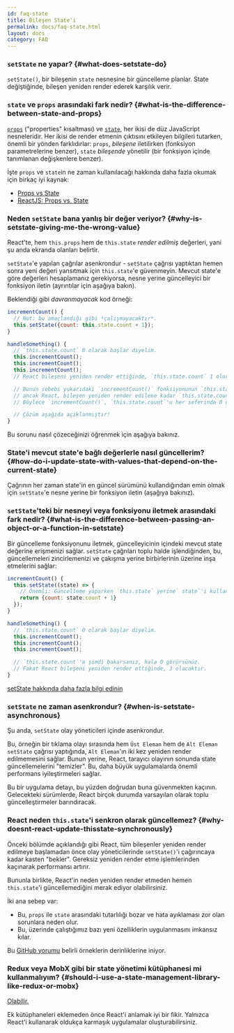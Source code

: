 ```yaml
---
id: faq-state
title: Bileşen State'i
permalink: docs/faq-state.html
layout: docs
category: FAQ
---
```


### `setState` ne yapar? {#what-does-setstate-do}

`setState()`, bir bileşenin `state` nesnesine bir güncelleme planlar. State değiştiğinde, bileşen yeniden render ederek karşılık verir.

### `state` ve `props` arasındaki fark nedir? {#what-is-the-difference-between-state-and-props}

[`props`](/docs/components-and-props.html) ("properties" kısaltması) ve [`state`](/docs/state-and-lifecycle.html), her ikisi de düz JavaScript nesneleridir. Her ikisi de render etmenin çıktısını etkileyen bilgileri tutarken, önemli bir yönden farklıdırlar: `props`, *bileşene* iletilirken (fonksiyon parametrelerine benzer), `state` *bileşende* yönetilir (bir fonksiyon içinde tanımlanan değişkenlere benzer).

İşte `props` ve `state`in ne zaman kullanılacağı hakkında daha fazla okumak için birkaç iyi kaynak:
* [Props vs State](https://github.com/uberVU/react-guide/blob/master/props-vs-state.md)
* [ReactJS: Props vs. State](https://lucybain.com/blog/2016/react-state-vs-pros/)

### Neden `setState` bana yanlış bir değer veriyor? {#why-is-setstate-giving-me-the-wrong-value}

React'te, hem `this.props` hem de `this.state` *render edilmiş* değerleri, yani şu anda ekranda olanları belirtir.

`setState`'e yapılan çağrılar asenkrondur - `setState` çağrısı yaptıktan hemen sonra yeni değeri yansıtmak için `this.state`'e güvenmeyin. Mevcut state'e göre değerleri hesaplamanız gerekiyorsa, nesne yerine güncelleyici bir fonksiyon iletin (ayrıntılar için aşağıya bakın).

Beklendiği gibi *davranmayacak* kod örneği:

```jsx
incrementCount() {
  // Not: bu amaçlandığı gibi *çalışmayacaktır*.
  this.setState({count: this.state.count + 1});
}

handleSomething() {
  // `this.state.count` 0 olarak başlar diyelim.
  this.incrementCount();
  this.incrementCount();
  this.incrementCount();
  // React bileşeni yeniden render ettiğinde, `this.state.count` 1 olur, ancak 3 olacak sandın.

  // Bunun sebebi yukarıdaki `incrementCount()` fonksiyonunun `this.state.count`'tan okumasıdır,
  // ancak React, bileşen yeniden render edilene kadar `this.state.count`'u güncellemez.
  // Böylece `incrementCount()`, `this.state.count`'u her seferinde 0 olarak okumuş ve 1 olarak set etmiş olur.

  // Çözüm aşağıda açıklanmıştır!
}
```

Bu sorunu nasıl çözeceğinizi öğrenmek için aşağıya bakınız.

### State'i mevcut state'e bağlı değerlerle nasıl güncellerim? {#how-do-i-update-state-with-values-that-depend-on-the-current-state}

Çağrının her zaman state'in en güncel sürümünü kullandığından emin olmak için `setState`'e nesne yerine bir fonksiyon iletin (aşağıya bakınız).

### `setState`'teki bir nesneyi veya fonksiyonu iletmek arasındaki fark nedir? {#what-is-the-difference-between-passing-an-object-or-a-function-in-setstate}

Bir güncelleme fonksiyonunu iletmek, güncelleyicinin içindeki mevcut state değerine erişmenizi sağlar. `setState` çağrıları toplu halde işlendiğinden, bu, güncellemeleri zincirlemenizi ve çakışma yerine birbirlerinin üzerine inşa etmelerini sağlar:

```jsx
incrementCount() {
  this.setState((state) => {
    // Önemli: Güncelleme yaparken `this.state` yerine` state`'i kullanın.
    return {count: state.count + 1}
  });
}

handleSomething() {
  // `this.state.count` 0 olarak başlar diyelim.
  this.incrementCount();
  this.incrementCount();
  this.incrementCount();

  // `this.state.count`'a şimdi bakarsanız, hala 0 görürsünüz.
  // Fakat React bileşeni yeniden render ettiğinde, 3 olacaktır.
}
```

[setState hakkında daha fazla bilgi edinin](/docs/react-component.html#setstate)

### `setState` ne zaman asenkrondur? {#when-is-setstate-asynchronous}

Şu anda, `setState` olay yöneticileri içinde asenkrondur.

Bu, örneğin bir tıklama olayı sırasında hem `Üst Eleman` hem de `Alt Eleman` `setState` çağrısı yaptığında, `Alt Eleman`'ın iki kez yeniden render edilmemesini sağlar. Bunun yerine, React, tarayıcı olayının sonunda state güncellemelerini "temizler". Bu, daha büyük uygulamalarda önemli performans iyileştirmeleri sağlar.

Bu bir uygulama detayı, bu yüzden doğrudan buna güvenmekten kaçının. Gelecekteki sürümlerde, React birçok durumda varsayılan olarak toplu güncelleştirmeler barındıracak.

### React neden `this.state`'i senkron olarak güncellemez? {#why-doesnt-react-update-thisstate-synchronously}

Önceki bölümde açıklandığı gibi React, tüm bileşenler yeniden render edilmeye başlamadan önce olay yöneticilerinde `setState()`'i çağırıncaya kadar kasten "bekler". Gereksiz yeniden render etme işlemlerinden kaçınarak performansı artırır.

Bununla birlikte, React'in neden yeniden render etmeden hemen `this.state`'i güncellemediğini merak ediyor olabilirsiniz.

İki ana sebep var:

* Bu, `props` ile `state` arasındaki tutarlılığı bozar ve hata ayıklaması zor olan sorunlara neden olur.
* Bu, üzerinde çalıştığımız bazı yeni özelliklerin uygulanmasını imkansız kılar.

Bu [GitHub yorumu](https://github.com/facebook/react/issues/11527#issuecomment-360199710) belirli örneklerin derinliklerine iniyor.

### Redux veya MobX gibi bir state yönetimi kütüphanesi mi kullanmalıyım? {#should-i-use-a-state-management-library-like-redux-or-mobx}

[Olabilir.](https://redux.js.org/faq/general#when-should-i-use-redux)

Ek kütüphaneleri eklemeden önce React'i anlamak iyi bir fikir. Yalnızca React'i kullanarak oldukça karmaşık uygulamalar oluşturabilirsiniz.
